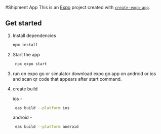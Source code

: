 #Shipment App
This is an [Expo](https://expo.dev) project created with [`create-expo-app`](https://www.npmjs.com/package/create-expo-app).

## Get started

1. Install dependencies

   ```bash
   npm install
   ```

2. Start the app

   ```bash
    npx expo start
   ```
3. run on expo go or simulator
download expo go app on android or ios and scan qr code that appears after start command.

4. create build

   ios - 
   ```bash
    eas build --platform ios
   ```
   android -
   ```bash
    eas build --platform android
   ```